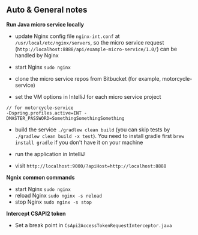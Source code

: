 ## Auto & General notes

__Run Java micro service locally__

- update Nginx config file `nginx-int.conf` at `/usr/local/etc/nginx/servers`, so the micro service request (`http://localhost:8888/api/example-micro-service/1.0/`) can be handled by Nginx

- start Nginx `sudo nginx`

- clone the micro service repos from Bitbucket (for example, motorcycle-service)

- set the VM options in IntelliJ for each micro service project

```
// for motorcycle-service
-Dspring.profiles.active=INT -DMASTER_PASSWORD=SomethingSomethingSomething
```

- build the service `./gradlew clean build` (you can skip tests by `./gradlew clean build -x test`). You need to install gradle first `brew install gradle` if you don't have it on your machine

- run the application in IntelliJ

- visit `http://localhost:9000/?apiHost=http://localhost:8888`

__Ngnix common commands__

- start Nginx `sudo nginx`
- reload Nginx `sudo nginx -s reload`
- stop Nginx `sudo nginx -s stop`

__Intercept CSAPI2 token__

- Set a break point in `CsApi2AccessTokenRequestInterceptor.java`

